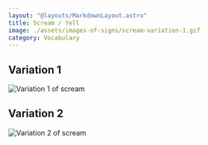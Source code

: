```yaml
---
layout: "@layouts/MarkdownLayout.astro"
title: Scream / Yell
image: ./assets/images-of-signs/scream-variation-1.gif
category: Vocabulary
---
```


## Variation 1

![Variation 1 of scream](@signs/scream-variation-1.gif)

## Variation 2

![Variation 2 of scream](@signs/scream-variation-2.gif)

